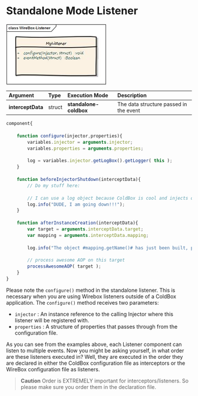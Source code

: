 # Standalone Mode Listener

![](../../.gitbook/assets/standalonelistener.jpg)

| **Argument** | **Type** | **Execution Mode** | **Description** |
| :--- | :--- | :--- | :--- |
| **interceptData** | struct | **standalone-coldbox** | The data structure passed in the event |

```javascript
component{

    function configure(injector,properties){
        variables.injector = arguments.injector;
        variables.properties = arguments.properties;

        log = variables.injector.getLogBox().getLogger( this );
    }

    function beforeInjectorShutdown(interceptData){
        // Do my stuff here:

        // I can use a log object because ColdBox is cool and injects one for me already.
        log.info("DUDE, I am going down!!!");
    }

    function afterInstanceCreation(interceptData){
        var target = arguments.interceptData.target;
        var mapping = arguments.interceptData.mapping;

        log.info("The object #mapping.getName()# has just been built, performing my awesome AOP processing on it.");

        // process awesome AOP on this target
        processAwesomeAOP( target );
    }
}
```

Please note the `configure()` method in the standalone listener. This is necessary when you are using Wirebox listeners outside of a ColdBox application. The `configure()` method receives two parameters:

* `injector` : An instance reference to the calling Injector where this listener will be registered with.
* `properties` : A structure of properties that passes through from the configuration file.

As you can see from the examples above, each Listener component can listen to multiple events. Now you might be asking yourself, in what order are these listeners executed in? Well, they are executed in the order they are declared in either the ColdBox configuration file as interceptors or the WireBox configuration file as listeners.

> **Caution** Order is EXTREMELY important for interceptors/listeners. So please make sure you order them in the declaration file.

